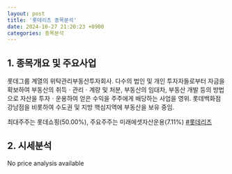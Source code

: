 ```yaml
---
layout: post
title: '롯데리츠 종목분석'
date: 2024-10-27 21:20:23 +0900
categories: 종목분석
---
```


## 1. 종목개요 및 주요사업

롯데그룹 계열의 위탁관리부동산투자회사. 다수의 법인 및 개인 투자자들로부터 자금을 확보하여 부동산의 취득ㆍ관리ㆍ계량 및 처분, 부동산의 임대차, 부동산 개발 등의 방법으로 자산을 투자ㆍ운용하여 얻은 수익을 주주에게 배당하는 사업을 영위. 롯데백화점 강남점을 비롯하여 수도권 및 지방 핵심지역에 부동산을 보유 중임.

최대주주는 롯데쇼핑(50.00%), 주요주주는 미래에셋자산운용(7.11%)
[#롯데리츠](#)

## 2. 시세분석

No price analysis available
